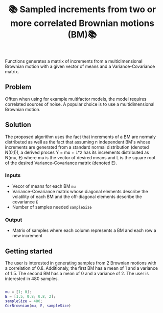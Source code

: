<h1 align="center" style="border-botom: none">
  <b>📚 Sampled increments from two or more correlated Brownian motions (BM)📚
  </b>
</h1>

</br>

Functions generates a matrix of increments from a multidimensional Brownian motion with a given vector of means and a Variance-Covariance matrix.

## Problem

Offten when using for example multifactor models, the model requires correlated sources of noise. A popular choice is to use a multidimensional Brownian motion.

## Solution

The proposed algorithm uses the fact that increments of a BM are normaly distributed as well as the fact that assuming n independent BM's whose increments are generated from a standard normal distribution (denoted N(0,1)), a derived proces Y = mu + L\*z has its increments distributed as N(mu, E) where mu is the vector of desired means and L is the square root of the desired Variance-Covariance matrix (denoted E).

### Inputs

- Vecor of means for each BM `mu`
- Variance-Covariance matrix whose diagonal elements describe the volatility of each BM and the off-diagonal elements describe the covariance `E`
- Number of samples needed `sampleSize`

### Output

- Matrix of samples where each column represents a BM and each row a new increment

## Getting started

The user is interested in generating samples from 2 Brownian motions with a correlation of 0.8. Additionaly, the first BM has a mean of 1 and a variance of 1.5. The second BM has a mean of 0 and a variance of 2. The user is interested in 480 samples.

```matlab

mu = [1; 0];
E = [1.5, 0.8; 0.8, 2];
sampleSize = 480;
CorBrownian(mu, E, sampleSize)
```
